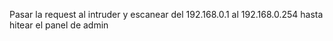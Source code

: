 Pasar la request al intruder y escanear del 192.168.0.1 al 192.168.0.254 hasta hitear el panel de admin